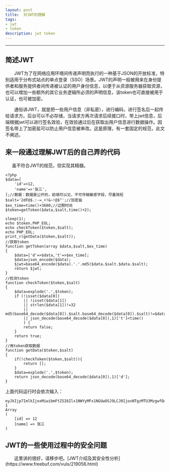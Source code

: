 ```yaml
---
layout: post
title:  对JWT的理解
tags:
- jwt
- token
description: jwt token
---
```


------
<h2>简述JWT</h2>

&ensp;&ensp;&ensp;&ensp;JWT为了在网络应用环境间传递声明而执行的一种基于JSON的开放标准，特别适用于分布式站点的单点登录（SSO）场景。JWT的声明一般被用来在身份提供者和服务提供者间传递被认证的用户身份信息，以便于从资源服务器获取资源，也可以增加一些额外的其它业务逻辑所必须的声明信息，该token也可直接被用于认证，也可被加密。

&ensp;&ensp;&ensp;&ensp;通俗讲JWT，就是把一些用户信息（非私密），进行编码，进行签名后一起传给请求方。后台可以不必存储，当请求方再次请求后续接口时，带上jwt信息，后端根据jwt可以进行签名效验，在效验通过后在获取出用户信息进行数据操作。因签名带上了加密盐可以防止用户信息被串改。这是原理，有一套固定的规范，此文不阐述。

<h2>来一段通过理解JWT后的自己弄的代码</h2>

&ensp;&ensp;&ensp;虽不符合JWT的规范，但实现其精髓。
```
<?php
$data=[
	'id'=>12,
	'name'=>'张三',
];//数据：数据是公开的，前端可以见，不可传输敏感字段，尽量简短
$salt='2dF@$.:-=_+!&~!@$^';//加密盐
$ex_time=time()+3600;//过期时间
$token=getToken($data,$salt,time()+2);

sleep(1);
echo $token.PHP_EOL;
echo checkToken($token,$salt);
echo PHP_EOL;
print_r(getData($token,$salt));
//获取token
function getToken(array $data,$salt,$ex_time)
{
	$data=['d'=>$data,'t'=>$ex_time];
	$data=json_encode($data);
	$jwt=base64_encode($data).'.'.md5($data.$salt.$data.$salt);
	return $jwt;
}
//检测token
function checkToken($token,$salt)
{
	$data=explode('.',$token);
	if (!isset($data[0]) 
		|| !isset($data[1]) 
		|| strlen($data[1])!=32 
		|| md5(base64_decode($data[0]).$salt.base64_decode($data[0]).$salt)!=$data[1]
		|| json_decode(base64_decode($data[0]),1)['t']<time()
		) {
		return false;
	}
	return true;
}
//用token获取数据
function getData($token,$salt)
{
	if(!checkToken($token,$salt)){
		return [];
	}
	$data=explode('.',$token);
	return json_decode(base64_decode($data[0]),1)['d'];
}

```
上面代码运行时会依次输入：
```
eyJkIjp7ImlkIjoxMiwibmFtZSI6Ilx1NWYyMFx1NGUwOSJ9LCJ0IjoxNTgzMTU3MzgwfQ==.5ce58a3f71ed502cd263aabe6024fc4a
1
Array
(
    [id] => 12
    [name] => 张三
)
```
<h2>JWT的一些使用过程中的安全问题</h2>
&ensp;&ensp;&ensp;&ensp;这里讲的很好，请移步吧。[JWT介绍及其安全性分析](https://www.freebuf.com/vuls/219056.html)

